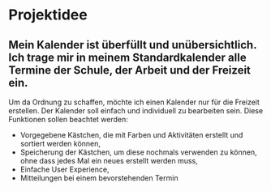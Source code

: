 # Projektidee 

## Mein Kalender ist überfüllt und unübersichtlich. Ich trage mir in meinem Standardkalender alle Termine der Schule, der Arbeit und der Freizeit ein. 

Um da Ordnung zu schaffen, möchte ich einen Kalender nur für die Freizeit erstellen. Der Kalender soll einfach und individuell zu bearbeiten sein. Diese Funktionen sollen beachtet werden:

- Vorgegebene Kästchen, die mit Farben und Aktivitäten erstellt und sortiert werden können,
- Speicherung der Kästchen, um diese nochmals verwenden zu können, ohne dass jedes Mal ein neues erstellt werden muss,
- Einfache User Experience, 
- Mitteilungen bei einem bevorstehenden Termin
